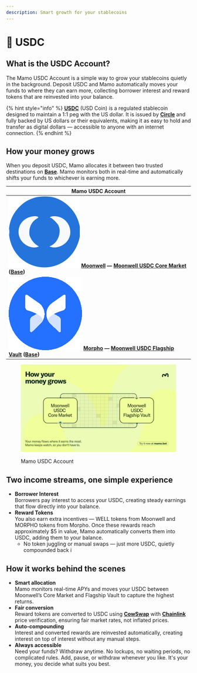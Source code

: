 ```yaml
---
description: Smart growth for your stablecoins
---
```


# 🔵 USDC

## What is the USDC Account?

The Mamo USDC Account is a simple way to grow your stablecoins quietly in the background. Deposit USDC and Mamo automatically moves your funds to where they can earn more, collecting borrower interest and reward tokens that are reinvested into your balance.

{% hint style="info" %}
[**USDC**](https://www.circle.com/usdc) (USD Coin) is a regulated stablecoin designed to maintain a 1:1 peg with the US dollar. It is issued by [**Circle**](https://www.circle.com/usdc) and fully backed by US dollars or their equivalents, making it as easy to hold and transfer as digital dollars — accessible to anyone with an internet connection.
{% endhint %}

## How your money grows

When you deposit USDC, Mamo allocates it between two trusted destinations on [**Base**](https://www.base.org/). Mamo monitors both in real-time and automatically shifts your funds to whichever is earning more.

| Mamo USDC Account                                                                                                                                                                                                                                 |
| ------------------------------------------------------------------------------------------------------------------------------------------------------------------------------------------------------------------------------------------------- |
| <img src="../.gitbook/assets/moonwell-logo (1).svg" alt="" data-size="line"> [**Moonwell**](https://moonwell.fi/) **—** [**Moonwell USDC Core Market**](https://moonwell.fi/markets/supply/base/usdc) **(**[**Base**](https://www.base.org/)**)** |
| <img src="../.gitbook/assets/image (1) (1).png" alt="" data-size="line"> [**Morpho**](https://morpho.org/) **—** [**Moonwell USDC Flagship Vault**](https://moonwell.fi/vaults/deposit/base/mwusdc) **(**[**Base**](https://www.base.org/)**)**   |

<figure><img src="../.gitbook/assets/Twitter post - 23.png" alt=""><figcaption><p>Mamo USDC Account</p></figcaption></figure>

## Two income streams, one simple experience

* **Borrower Interest**\
  Borrowers pay interest to access your USDC, creating steady earnings that flow directly into your balance.
* **Reward Tokens**\
  You also earn extra incentives — WELL tokens from Moonwell and MORPHO tokens from Morpho. Once these rewards reach approximately $5 in value, Mamo automatically converts them into USDC, adding them to your balance.
  * No token juggling or manual swaps — just more USDC, quietly compounded back i

## How it works behind the scenes

* **Smart allocation**\
  Mamo monitors real-time APYs and moves your USDC between Moonwell’s Core Market and Flagship Vault to capture the highest returns.
* **Fair conversion**\
  Reward tokens are converted to USDC using [**CowSwap**](https://swap.cow.fi/) with [**Chainlink**](https://chain.link/) price verification, ensuring fair market rates, not inflated prices.
* **Auto-compounding**\
  Interest and converted rewards are reinvested automatically, creating interest on top of interest without any manual steps.
* **Always accessible**\
  Need your funds? Withdraw anytime. No lockups, no waiting periods, no complicated rules. Add, pause, or withdraw whenever you like. It's your money, you decide what suits you best.
